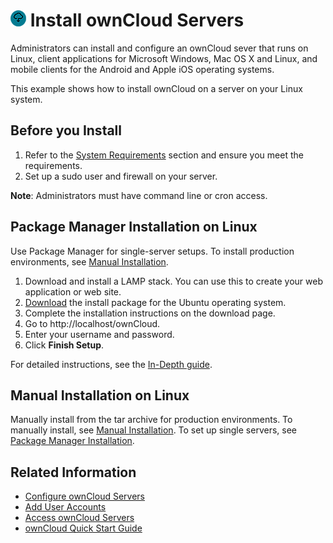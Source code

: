 # ![](../images/install-sm.png) Install ownCloud Servers 

Administrators can install and configure an  ownCloud sever that runs on Linux, client applications for Microsoft Windows, Mac OS X and Linux, and mobile clients for the Android and Apple iOS operating systems.

This example shows how to install ownCloud on a server on your Linux system. 

## Before you Install
1. Refer to the [System Requirements](https://doc.ownCloud.org/server/latest/admin_manual/installation) section and ensure you meet the requirements.
2. Set up a sudo user and firewall on your server. 

**Note**: Administrators must have command line or cron access.

## <a name="package"></a>Package Manager Installation on Linux
Use Package Manager for single-server setups. To install production environments, see [Manual Installation](#manual).

1. Download and install a LAMP stack. You can use this to create your web application or web site. 
2. [Download](https://download.owncloud.org/download/repositories/stable/owncloud/index.html) the install package for the Ubuntu operating system.  
3. Complete the installation instructions on the download page.
4. Go to http://localhost/ownCloud. 
5. Enter your username and password.
6. Click **Finish Setup**. 	

For detailed instructions, see the [In-Depth guide](https://doc.ownCloud.org/server/latest/admin_manual/installation/installation_wizard.html#in-depth-guide). 


## <a name="manual"></a>Manual Installation on Linux
Manually install from the tar archive for production environments. To manually install, see [Manual Installation](https://doc.ownCloud.org/server/latest/admin_manual/installation/source_installation.html). To set up single servers, see [Package Manager Installation](#package).

## Related Information
* [Configure ownCloud Servers](Servers.md)
* [Add User Accounts](User.md)
* [Access ownCloud Servers](access.md) 
* [ownCloud Quick Start Guide](../README.md)